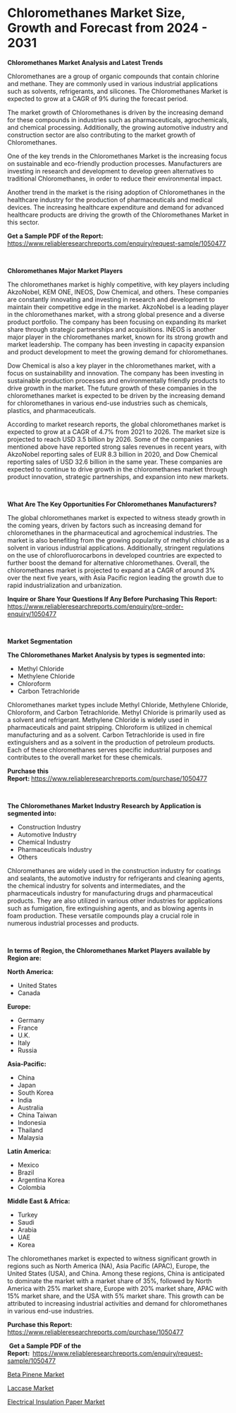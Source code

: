 <p><h1>Chloromethanes Market Size, Growth and Forecast from 2024 - 2031</h1></p><p><strong>Chloromethanes Market Analysis and Latest Trends</strong></p>
<p><p>Chloromethanes are a group of organic compounds that contain chlorine and methane. They are commonly used in various industrial applications such as solvents, refrigerants, and silicones. The Chloromethanes Market is expected to grow at a CAGR of 9% during the forecast period. </p><p>The market growth of Chloromethanes is driven by the increasing demand for these compounds in industries such as pharmaceuticals, agrochemicals, and chemical processing. Additionally, the growing automotive industry and construction sector are also contributing to the market growth of Chloromethanes. </p><p>One of the key trends in the Chloromethanes Market is the increasing focus on sustainable and eco-friendly production processes. Manufacturers are investing in research and development to develop green alternatives to traditional Chloromethanes, in order to reduce their environmental impact. </p><p>Another trend in the market is the rising adoption of Chloromethanes in the healthcare industry for the production of pharmaceuticals and medical devices. The increasing healthcare expenditure and demand for advanced healthcare products are driving the growth of the Chloromethanes Market in this sector.</p></p>
<p><strong>Get a Sample PDF of the Report:&nbsp;</strong> <a href="https://www.reliableresearchreports.com/enquiry/request-sample/1050477">https://www.reliableresearchreports.com/enquiry/request-sample/1050477</a></p>
<p>&nbsp;</p>
<p><strong>Chloromethanes Major Market Players</strong></p>
<p><p>The chloromethanes market is highly competitive, with key players including AkzoNobel, KEM ONE, INEOS, Dow Chemical, and others. These companies are constantly innovating and investing in research and development to maintain their competitive edge in the market. AkzoNobel is a leading player in the chloromethanes market, with a strong global presence and a diverse product portfolio. The company has been focusing on expanding its market share through strategic partnerships and acquisitions. INEOS is another major player in the chloromethanes market, known for its strong growth and market leadership. The company has been investing in capacity expansion and product development to meet the growing demand for chloromethanes.</p><p>Dow Chemical is also a key player in the chloromethanes market, with a focus on sustainability and innovation. The company has been investing in sustainable production processes and environmentally friendly products to drive growth in the market. The future growth of these companies in the chloromethanes market is expected to be driven by the increasing demand for chloromethanes in various end-use industries such as chemicals, plastics, and pharmaceuticals.</p><p>According to market research reports, the global chloromethanes market is expected to grow at a CAGR of 4.7% from 2021 to 2026. The market size is projected to reach USD 3.5 billion by 2026. Some of the companies mentioned above have reported strong sales revenues in recent years, with AkzoNobel reporting sales of EUR 8.3 billion in 2020, and Dow Chemical reporting sales of USD 32.6 billion in the same year. These companies are expected to continue to drive growth in the chloromethanes market through product innovation, strategic partnerships, and expansion into new markets.</p></p>
<p>&nbsp;</p>
<p><strong>What Are The Key Opportunities For Chloromethanes Manufacturers?</strong></p>
<p><p>The global chloromethanes market is expected to witness steady growth in the coming years, driven by factors such as increasing demand for chloromethanes in the pharmaceutical and agrochemical industries. The market is also benefiting from the growing popularity of methyl chloride as a solvent in various industrial applications. Additionally, stringent regulations on the use of chlorofluorocarbons in developed countries are expected to further boost the demand for alternative chloromethanes. Overall, the chloromethanes market is projected to expand at a CAGR of around 3% over the next five years, with Asia Pacific region leading the growth due to rapid industrialization and urbanization.</p></p>
<p><strong>Inquire or Share Your Questions If Any Before Purchasing This Report:</strong> <a href="https://www.reliableresearchreports.com/enquiry/pre-order-enquiry/1050477">https://www.reliableresearchreports.com/enquiry/pre-order-enquiry/1050477</a></p>
<p>&nbsp;</p>
<p><strong>Market Segmentation</strong></p>
<p><strong>The Chloromethanes Market Analysis by types is segmented into:</strong></p>
<p><ul><li>Methyl Chloride</li><li>Methylene Chloride</li><li>Chloroform</li><li>Carbon Tetrachloride</li></ul></p>
<p><p>Chloromethanes market types include Methyl Chloride, Methylene Chloride, Chloroform, and Carbon Tetrachloride. Methyl Chloride is primarily used as a solvent and refrigerant. Methylene Chloride is widely used in pharmaceuticals and paint stripping. Chloroform is utilized in chemical manufacturing and as a solvent. Carbon Tetrachloride is used in fire extinguishers and as a solvent in the production of petroleum products. Each of these chloromethanes serves specific industrial purposes and contributes to the overall market for these chemicals.</p></p>
<p><strong>Purchase this Report:&nbsp;</strong><a href="https://www.reliableresearchreports.com/purchase/1050477">https://www.reliableresearchreports.com/purchase/1050477</a></p>
<p>&nbsp;</p>
<p><strong>The Chloromethanes Market Industry Research by Application is segmented into:</strong></p>
<p><ul><li>Construction Industry</li><li>Automotive Industry</li><li>Chemical Industry</li><li>Pharmaceuticals Industry</li><li>Others</li></ul></p>
<p><p>Chloromethanes are widely used in the construction industry for coatings and sealants, the automotive industry for refrigerants and cleaning agents, the chemical industry for solvents and intermediates, and the pharmaceuticals industry for manufacturing drugs and pharmaceutical products. They are also utilized in various other industries for applications such as fumigation, fire extinguishing agents, and as blowing agents in foam production. These versatile compounds play a crucial role in numerous industrial processes and products.</p></p>
<p>&nbsp;</p>
<p><strong>In terms of Region, the Chloromethanes Market Players available by Region are:</strong></p>
<p>
    <p> <strong> North America: </strong>
        <ul>
            <li>United States</li>
            <li>Canada</li>
        </ul>
        </p> 
    <p> <strong> Europe: </strong>
        <ul>
            <li>Germany</li>
            <li>France</li>
            <li>U.K.</li>
            <li>Italy</li>
            <li>Russia</li>
        </ul>
        </p> 
    <p> <strong> Asia-Pacific: </strong>
        <ul>
            <li>China</li>
            <li>Japan</li>
            <li>South Korea</li>
            <li>India</li>
            <li>Australia</li>
            <li>China Taiwan</li>
            <li>Indonesia</li>
            <li>Thailand</li>
            <li>Malaysia</li>
        </ul>
        </p> 
    <p> <strong> Latin America: </strong>
        <ul>
            <li>Mexico</li>
            <li>Brazil</li>
            <li>Argentina Korea</li>
            <li>Colombia</li>
        </ul>
        </p> 
    <p> <strong> Middle East & Africa: </strong>
        <ul>
            <li>Turkey</li>
            <li>Saudi</li>
            <li>Arabia</li>
            <li>UAE</li>
            <li>Korea</li>
        </ul>
    </p>
    </p>
<p><p>The chloromethanes market is expected to witness significant growth in regions such as North America (NA), Asia Pacific (APAC), Europe, the United States (USA), and China. Among these regions, China is anticipated to dominate the market with a market share of 35%, followed by North America with 25% market share, Europe with 20% market share, APAC with 15% market share, and the USA with 5% market share. This growth can be attributed to increasing industrial activities and demand for chloromethanes in various end-use industries.</p></p>
<p><strong>Purchase this Report: </strong><a href="https://www.reliableresearchreports.com/purchase/1050477">https://www.reliableresearchreports.com/purchase/1050477</a></p>
<p>&nbsp;<strong>Get a Sample PDF of the Report:&nbsp;&nbsp;</strong><a href="https://www.reliableresearchreports.com/enquiry/request-sample/1050477">https://www.reliableresearchreports.com/enquiry/request-sample/1050477</a></p>
<p><strong></strong></p>
<p><p><a href="https://github.com/Sinjinluong3e0awx2m195k76/Market-Research-Report-List-1/blob/main/beta-pinene-market.md">Beta Pinene Market</a></p><p><a href="https://github.com/beatblasta/Market-Research-Report-List-2/blob/main/laccase-market.md">Laccase Market</a></p><p><a href="https://github.com/shotows/Market-Research-Report-List-1/blob/main/electrical-insulation-paper-market.md">Electrical Insulation Paper Market</a></p></p>